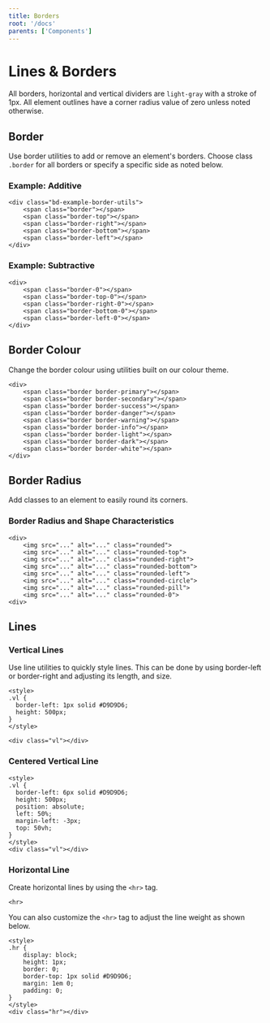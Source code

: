```yaml
---
title: Borders
root: '/docs'
parents: ['Components']
---
```




# Lines & Borders

All borders, horizontal and vertical dividers are `light-gray` with a stroke of 1px. All element outlines have a corner radius value of zero unless noted otherwise.

## Border

Use border utilities to add or remove an element's borders. Choose class `.border` for all borders or specify a specific side as noted below.

### Example: Additive

    <div class="bd-example-border-utils">
        <span class="border"></span>
        <span class="border-top"></span>
        <span class="border-right"></span>
        <span class="border-bottom"></span>
        <span class="border-left"></span>
    </div>

### Example: Subtractive

    <div>
        <span class="border-0"></span>
        <span class="border-top-0"></span>
        <span class="border-right-0"></span>
        <span class="border-bottom-0"></span>
        <span class="border-left-0"></span>
    </div>

## Border Colour

Change the border colour using utilities built on our colour theme.

    <div>
        <span class="border border-primary"></span>
        <span class="border border-secondary"></span>
        <span class="border border-success"></span>
        <span class="border border-danger"></span>
        <span class="border border-warning"></span>
        <span class="border border-info"></span>
        <span class="border border-light"></span>
        <span class="border border-dark"></span>
        <span class="border border-white"></span>
    </div>

## Border Radius

Add classes to an element to easily round its corners.

### Border Radius and Shape Characteristics

    <div>
        <img src="..." alt="..." class="rounded">
        <img src="..." alt="..." class="rounded-top">
        <img src="..." alt="..." class="rounded-right">
        <img src="..." alt="..." class="rounded-bottom">
        <img src="..." alt="..." class="rounded-left">
        <img src="..." alt="..." class="rounded-circle">
        <img src="..." alt="..." class="rounded-pill">
        <img src="..." alt="..." class="rounded-0">
    <div>

## Lines

### Vertical Lines

Use line utilities to quickly style lines. This can be done by using border-left or border-right and adjusting its length, and size.

    <style>
    .vl {
      border-left: 1px solid #D9D9D6;
      height: 500px;
    }
    </style>

    <div class="vl"></div>

### Centered Vertical Line

    <style>
    .vl {
      border-left: 6px solid #D9D9D6;
      height: 500px;
      position: absolute;
      left: 50%;
      margin-left: -3px;
      top: 50vh;
    }
    </style>
    <div class="vl"></div>

### Horizontal Line

Create horizontal lines by using the `<hr>` tag.

    <hr>

You can also customize the `<hr>` tag to adjust the line weight as shown below.

    <style>
    .hr {
        display: block;
        height: 1px;
        border: 0;
        border-top: 1px solid #D9D9D6;
        margin: 1em 0;
        padding: 0;
    }
    </style>
    <div class="hr"></div>
